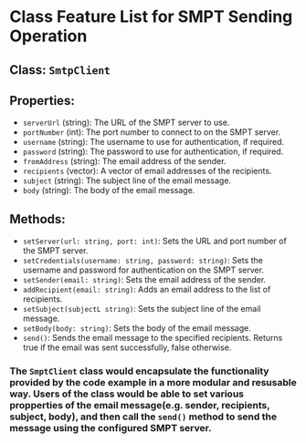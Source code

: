 # Class Feature List for SMPT Sending Operation

## Class: `SmtpClient`

## Properties:
- `serverUrl` (string): The URL of the SMPT server to use.
- `portNumber` (int): The port number to connect to on the SMPT server.
- `username` (string): The username to use for authentication, if required.
- `password` (string): The password to use for authentication, if required.
- `fromAddress` (string): The email address of the sender.
- `recipients` (vector<string>): A vector of email addresses of the recipients.
- `subject` (string): The subject line of the email message.
- `body` (string): The body of the email message.

## Methods:
- `setServer(url: string, port: int)`: Sets the URL and port number of the SMPT server.
- `setCredentials(username: string, password: string)`: Sets the username and password for authentication on the SMPT server.
- `setSender(email: string)`: Sets the email address of the sender.
- `addRecipient(email: string)`: Adds an email address to the list of recipients.
- `setSubject(subjectL string)`: Sets the subject line of the email message.
- `setBody(body: string)`: Sets the body of the email message.
- `send()`: Sends the email message to the specified recipients. Returns true if the email was sent successfully, false otherwise.

### The `SmptClient` class would encapsulate the functionality provided by the code example in a more modular and resusable way. Users of the class would be able to set various propperties of the email message(e.g. sender, recipients, subject, body), and then call the `send()` method to send the message using the configured SMPT server.

